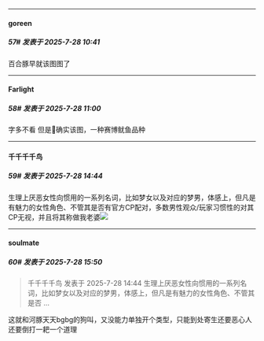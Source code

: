 ﻿
*****

####  goreen  
##### 57#       发表于 2025-7-28 10:41

百合豚早就该图图了


*****

####  Farlight  
##### 58#       发表于 2025-7-28 11:00

字多不看
但是🐡确实该图，一种赛博鱿鱼品种


*****

####  千千千千鸟  
##### 59#       发表于 2025-7-28 14:44

生理上厌恶女性向惯用的一系列名词，比如梦女以及对应的梦男，体感上，但凡是有魅力的女性角色、不管其是否有官方CP配对，多数男性观众/玩家习惯性的对其CP无视，并且将其称做我老婆<img src="https://static.stage1st.com/image/smiley/face2017/009.gif" referrerpolicy="no-referrer">


*****

####  soulmate  
##### 60#       发表于 2025-7-28 15:50

<blockquote>千千千千鸟 发表于 2025-7-28 14:44
生理上厌恶女性向惯用的一系列名词，比如梦女以及对应的梦男，体感上，但凡是有魅力的女性角色、不管其是否 ...</blockquote>
这就和河豚天天bgbg的狗叫，又没能力单独开个类型，只能到处寄生还要恶心人还要倒打一耙一个道理

